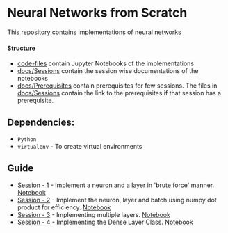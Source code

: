 # Neural Networks from Scratch

This repository contains implementations of neural networks

#### Structure
- [code-files](/code-files/) contain Jupyter Notebooks of the implementations
- [docs/Sessions](/docs/Sessions/) contain the session wise documentations of the notebooks
- [docs/Prerequisites](/docs/Prerequisites/) contain prerequisites for few sessions. The files in [docs/Sessions](/docs/Sessions/) contain the link to the prerequisites if that session has a prerequisite.

## Dependencies:
- <code>Python</code> 
- <code>virtualenv</code> - To create virtual environments


## Guide
- [Session - 1](/docs/Sessions/Session_1.md) - Implement a neuron and a layer in 'brute force' manner. [Notebook](/code-files/1_Neurons_and_Layers.ipynb)
- [Session - 2](/docs/Sessions/Session_2.md) - Implement the neuron, layer and batch using numpy dot product for efficiency. [Notebook](/code-files/2_Using_NumPy.ipynb)
- [Session - 3](/docs/Sessions/Session_3.md) - Implementing multiple layers. [Notebook](/code-files/3_Multiple_Layers.ipynb)
- [Session - 4](/docs/Sessions/Session_4.md) - Implementing the Dense Layer Class. [Notebook](/code-files/4_Dense_Layer.ipynb)
